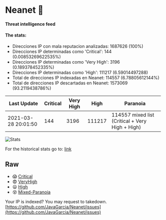 # Neanet :hocho:
#### Threat intelligence feed
#### The stats:

- Direcciones IP con mala reputacion analizadas: 1687626 (100%)
- Direcciones IP determinadas como 'Critical':  144 (0.00853269622535%)
- Direcciones IP determinadas como 'Very High':  3196 (0.189378452335%)
- Direcciones IP determinadas como 'High':  111217 (6.59014497288)
- Total de direcciones IP indexadas en Neanet:  114557 (6.78805612144%)
- Total de direcciones IP descartadas en Neanet:  1573069 (93.2119438786%)

| Last Update | Critical | Very High | High | Paranoia |
| --- | --- | --- | --- | --- |
| 2021-03-28 20:01:50 | 144 | 3196 | 111217 | 114557 mixed list (Critical + Very High + High)|

![Stats](https://docs.google.com/spreadsheets/d/e/2PACX-1vSnaNMIXVabIpDJjufMlzH7poXnshF3mgd8Is1g9ytUEzVsP5my4Trn8f-xkoLLQ38xpL3HtmUexLo6/pubchart?oid=501124687&format=image)

For the historical stats go to: [link](/stats.csv)
## Raw
- :scream: [Critical](https://raw.githubusercontent.com/JavaGarcia/Neanet/master/blacklists/neanet_critical.txt)
- :fearful: [VeryHigh](https://raw.githubusercontent.com/JavaGarcia/Neanet/master/blacklists/neanet_veryHigh.txtt)
- :frowning: [High](https://raw.githubusercontent.com/JavaGarcia/Neanet/master/blacklists/neanet_high.txt)
- :dizzy_face: [Mixed-Paranoia](https://raw.githubusercontent.com/JavaGarcia/Neanet/master/blacklists/neanet_all.txt)


Your IP is indexed? You may request to takedown. [https://github.com/JavaGarcia/Neanet/issues](https://github.com/JavaGarcia/Neanet/issues)







































































































































































































































































































































































































































































































































































































































































































































































































































































































































































































































































































































































































































































































































































































































































































































































































































































































































































































































































































































































































































































































































































































































































































































































































































































































































































































































































































































































































































































































































































































































































































































































































































































































































































































































































































































































































































































































































































































































































































































































































































































































































































































































































































































































































































































































































































































































































































































































































































































































































































































































































































































































































































































































































































































